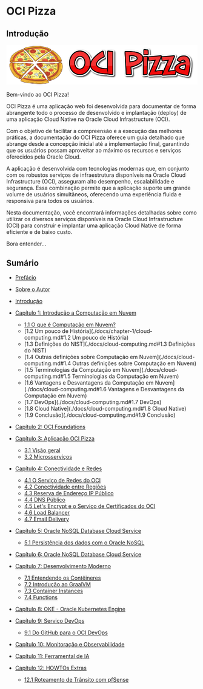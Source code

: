 # OCI Pizza

## Introdução

![alt_text](./docs/chapter-1/img/oci-pizza-logo-1.png "OCI Pizza")

Bem-vindo ao OCI Pizza!

OCI Pizza é uma aplicação web foi desenvolvida para documentar de forma abrangente todo o processo de desenvolvido e implantação (deploy) de uma aplicação Cloud Native na Oracle Cloud Infrastructure (OCI).

Com o objetivo de facilitar a compreensão e a execução das melhores práticas, a documentação do OCI Pizza oferece um guia detalhado que abrange desde a concepção inicial até a implementação final, garantindo que os usuários possam aproveitar ao máximo os recursos e serviços oferecidos pela Oracle Cloud.

A aplicação é desenvolvida com tecnologias modernas que, em conjunto com os robustos  serviços de infraestrutura disponíveis na Oracle Cloud Infrastructure (OCI), asseguram alto desempenho, escalabilidade e segurança. Essa combinação permite que a aplicação suporte um grande volume de usuários simultâneos, oferecendo uma experiência fluida e responsiva para todos os usuários.

Nesta documentação, você encontrará informações detalhadas sobre como utilizar os diversos serviços disponíveis na Oracle Cloud Infrastructure (OCI) para construir e implantar uma aplicação Cloud Native de forma eficiente e de baixo custo.

Bora entender...

## Sumário

- [Prefácio](./docs/preface.md)
- [Sobre o Autor](./docs/daniel-armbrust-about.md)
- [Introdução](./docs/intro.md)

- [Capítulo 1: Introdução a Computação em Nuvem](./docs/chapter-1/index.md)
	- [1.1 O que é Computação em Nuvem?](./docs/cloud-computing.md#1-1-o-que-e-computacao-em-nuvem?)
	- [1.2 Um pouco de História](./docs/chapter-1/cloud-computing.md#1.2 Um pouco de História)
	- [1.3 Definições do NIST](./docs/cloud-computing.md#1.3 Definições do NIST)
	- [1.4 Outras definições sobre Computação em Nuvem](./docs/cloud-computing.md#1.4 Outras definições sobre Computação em Nuvem)
	- [1.5 Terminologias da Computação em Nuvem](./docs/cloud-computing.md#1.5 Terminologias da Computação em Nuvem)
	- [1.6 Vantagens e Desvantagens da Computação em Nuvem](./docs/cloud-computing.md#1.6 Vantagens e Desvantagens da Computação em Nuvem)
	- [1.7 DevOps](./docs/cloud-computing.md#1.7 DevOps)
	- [1.8 Cloud Native](./docs/cloud-computing.md#1.8 Cloud Native)
	- [1.9 Conclusão](./docs/cloud-computing.md#1.9 Conclusão)

- [Capítulo 2: OCI Foundations](./docs/chapter-2/index.md)

- [Capítulo 3: Aplicação OCI Pizza](./docs/chapter-3/index.md)
	- [3.1 Visão geral](./docs/chapter-3/ocipizza-overview.md)
	- [3.2 Microsserviços](./docs/chapter-3/microservices.md)

- [Capítulo 4: Conectividade e Redes](./docs/chapter-4/index.md)
	- [4.1 O Serviço de Redes do OCI](./docs/chapter-4/network.md)
	- [4.2 Conectividade entre Regiões](./docs/chapter-4/regions-connectivity.md)
	- [4.3 Reserva de Endereço IP Público](./docs/chapter-4/reserved-public-ip.md)	
	- [4.4 DNS Público](./docs/chapter-4/dns.md)
	- [4.5 Let's Encrypt e o Serviço de Certificados do OCI](./docs/chapter-4/lets-encrypt.md)
	- [4.6 Load Balancer](./docs/chapter-4/lb.md)	
	- [4.7 Email Delivery](./docs/chapter-4/email-delivery.md)
    
- [Capítulo 5: Oracle NoSQL Database Cloud Service](./docs/chapter-5/index.md)
	- [5.1 Persistência dos dados com o Oracle NoSQL](./docs/chapter-5/nosql.md)

- [Capítulo 6: Oracle NoSQL Database Cloud Service](./docs/chapter-5/index.md)

- [Capítulo 7: Desenvolvimento Moderno](./docs/chapter-7/index.md)
	- [7.1 Entendendo os Contêineres](./docs/chapter-7/containers.md)
	- [7.2 Introdução ao GraalVM](./docs/chapter-7/graalvm.md)	
	- [7.3 Container Instances](./docs/chapter-7/container-instances.md)	
	- [7.4 Functions](./docs/chapter-5/functions.md)	

- [Capítulo 8: OKE - Oracle Kubernetes Engine](./docs/chapter-8/index.md)
	
- [Capítulo 9: Serviço DevOps](./docs/chapter-9/index.md)
	- [9.1 Do GitHub para o OCI DevOps](./docs/chapter-9/github-ocidevops.md)

- [Capítulo 10: Monitoração e Observabilidade](./docs/chapter-10/index.md)

- [Capítulo 11: Ferramental de IA](./docs/chapter-11/index.md)

- [Capítulo 12: HOWTOs Extras](./docs/chapter-12/index.md)
	- [12.1 Roteamento de Trânsito com pfSense](./docs/chapter-12/transit-routing-pfsense.md)
